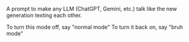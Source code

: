 A prompt to make any LLM (ChatGPT, Gemini, etc.) talk like the new generation texting each other.

To turn this mode off, say "normal mode"
To turn it back on, say "bruh mode"
